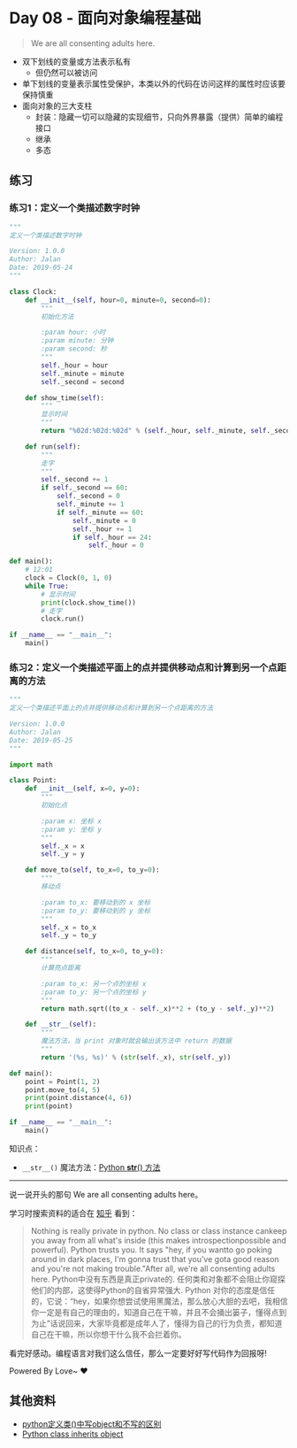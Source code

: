 # Day 08 - 面向对象编程基础

> We are all consenting adults here.

- 双下划线的变量或方法表示私有
  - 但仍然可以被访问
- 单下划线的变量表示属性受保护，本类以外的代码在访问这样的属性时应该要保持慎重
- 面向对象的三大支柱
  - 封装：隐藏一切可以隐藏的实现细节，只向外界暴露（提供）简单的编程接口
  - 继承
  - 多态

## 练习

### 练习1：定义一个类描述数字时钟

```python
"""
定义一个类描述数字时钟

Version: 1.0.0
Author: Jalan
Date: 2019-05-24
"""

class Clock:
    def __init__(self, hour=0, minute=0, second=0):
        """
        初始化方法

        :param hour: 小时
        :param minute: 分钟
        :param second: 秒
        """
        self._hour = hour
        self._minute = minute
        self._second = second

    def show_time(self):
        """
        显示时间
        """
        return "%02d:%02d:%02d" % (self._hour, self._minute, self._second)

    def run(self):
        """
        走字
        """
        self._second += 1
        if self._second == 60:
            self._second = 0
            self._minute += 1
            if self._minute == 60:
                self._minute = 0
                self._hour += 1
                if self._hour == 24:
                    self._hour = 0

def main():
    # 12:01
    clock = Clock(0, 1, 0)
    while True:
        # 显示时间
        print(clock.show_time())
        # 走字
        clock.run()

if __name__ == "__main__":
    main()
```

### 练习2：定义一个类描述平面上的点并提供移动点和计算到另一个点距离的方法

```python
"""
定义一个类描述平面上的点并提供移动点和计算到另一个点距离的方法

Version: 1.0.0
Author: Jalan
Date: 2019-05-25
"""

import math

class Point:
    def __init__(self, x=0, y=0):
        """
        初始化点

        :param x: 坐标 x
        :param y: 坐标 y
        """
        self._x = x
        self._y = y

    def move_to(self, to_x=0, to_y=0):
        """
        移动点

        :param to_x: 要移动到的 x 坐标
        :param to_y: 要移动到的 y 坐标
        """
        self._x = to_x
        self._y = to_y

    def distance(self, to_x=0, to_y=0):
        """
        计算亮点距离

        :param to_x: 另一个点的坐标 x
        :param to_y: 另一个点的坐标 y
        """
        return math.sqrt((to_x - self._x)**2 + (to_y - self._y)**2)

    def __str__(self):
        """
        魔法方法，当 print 对象时就会输出该方法中 return 的数据
        """
        return '(%s, %s)' % (str(self._x), str(self._y))

def main():
    point = Point(1, 2)
    point.move_to(4, 5)
    print(point.distance(4, 6))
    print(point)

if __name__ == "__main__":
    main()
```

知识点：

- `__str__()` 魔法方法：[Python __str__() 方法](https://www.runoob.com/note/41154)

----

说一说开头的那句 We are all consenting adults here。

学习时搜索资料的适合在 [知乎](https://www.zhihu.com/question/20030486) 看到：

> Nothing is really private in python. No class or class instance cankeep you away from all what's inside (this makes introspectionpossible and powerful). Python trusts you. It says "hey, if you wantto go poking around in dark places, I'm gonna trust that you've gota good reason and you're not making trouble."After all, we're all consenting adults here.
> Python中没有东西是真正private的. 任何类和对象都不会阻止你窥探他们的内部，这使得Python的自省异常强大. Python 对你的态度是信任的，它说：“hey，如果你想尝试使用黑魔法，那么放心大胆的去吧，我相信你一定是有自己的理由的，知道自己在干嘛，并且不会捅出篓子，懂得点到为止”话说回来，大家毕竟都是成年人了，懂得为自己的行为负责，都知道自己在干嘛，所以你想干什么我不会拦着你。

看完好感动。编程语言对我们这么信任，那么一定要好好写代码作为回报呀!

Powered By Love~ ❤️

## 其他资料

- [python定义类()中写object和不写的区别](https://www.cnblogs.com/wujingqiao/p/9668583.html)
- [Python class inherits object](https://stackoverflow.com/questions/4015417/python-class-inherits-object)

